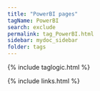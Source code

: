 ```yaml
---
title: "PowerBI pages"
tagName: PowerBI
search: exclude
permalink: tag_PowerBI.html
sidebar: mydoc_sidebar
folder: tags
---
```

{% include taglogic.html %}

{% include links.html %}
